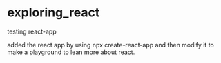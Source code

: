 # exploring_react
testing react-app 

added the react app by using npx create-react-app and then modify it to make a playground to lean more about react. 
